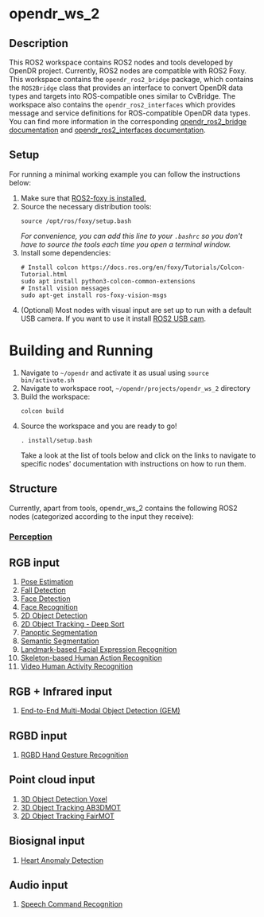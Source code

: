 # opendr_ws_2

## Description
This ROS2 workspace contains ROS2 nodes and tools developed by OpenDR project. Currently, ROS2 nodes are compatible with ROS2 Foxy.
This workspace contains the `opendr_ros2_bridge` package, which contains the `ROS2Bridge` class that provides an interface to convert OpenDR data types and targets into ROS-compatible
ones similar to CvBridge. The workspace also contains the `opendr_ros2_interfaces` which provides message and service definitions for ROS-compatible OpenDR data types. You can find more information in the corresponding [opendr_ros2_bridge documentation](../../docs/reference/ros2bridge.md) and [opendr_ros2_interfaces documentation](). <!-- add interfaces readme link -->

## Setup

For running a minimal working example you can follow the instructions below:

1. Make sure that [ROS2-foxy is installed.](https://docs.ros.org/en/foxy/Installation/Ubuntu-Install-Debians.html)
2. Source the necessary distribution tools:
    ```shell
    source /opt/ros/foxy/setup.bash
    ```
   _For convenience, you can add this line to your `.bashrc` so you don't have to source the tools each time you open a  terminal window._
3. Install some dependencies:
    ```shell
    # Install colcon https://docs.ros.org/en/foxy/Tutorials/Colcon-Tutorial.html
    sudo apt install python3-colcon-common-extensions
    # Install vision messages
    sudo apt-get install ros-foxy-vision-msgs
    ```
<!--4. Install `cv_bridge` via the instructions in its [README](https://github.com/ros-perception/vision_opencv/tree/ros2/cv_bridge#installation), excluding the last step (build), as it will get built later with the rest of the workspace. TODO is this needed?-->

4. (Optional) Most nodes with visual input are set up to run with a default USB camera. 
If you want to use it install [ROS2 USB cam](https://index.ros.org/r/usb_cam/).

Building and Running
====
1. Navigate to `~/opendr` and activate it as usual using `source bin/activate.sh`
2. Navigate to workspace root, `~/opendr/projects/opendr_ws_2` directory
3. Build the workspace:
    ```shell
    colcon build
    ```
4. Source the workspace and you are ready to go!
    ```shell
    . install/setup.bash
    ```
   Take a look at the list of tools below and click on the links to navigate to specific nodes' documentation with instructions on how to run them.

## Structure

Currently, apart from tools, opendr_ws_2 contains the following ROS2 nodes (categorized according to the input they receive):

### [Perception](src/opendr_perception/README.md)
## RGB input
1. [Pose Estimation](src/opendr_perception/README.md#pose-estimation-ros2-node)
2. [Fall Detection](src/opendr_perception/README.md#fall-detection-ros2-node)
3. [Face Detection](src/opendr_perception/README.md#face-detection-ros2-node)
4. [Face Recognition](src/opendr_perception/README.md#face-recognition-ros2-node)
5. [2D Object Detection](src/opendr_perception/README.md#2d-object-detection-ros2-nodes)
6. [2D Object Tracking - Deep Sort](src/opendr_perception/README.md#2d-object-tracking-deep-sort-ros2-node)
7. [Panoptic Segmentation](src/opendr_perception/README.md#panoptic-segmentation-ros2-node)
8. [Semantic Segmentation](src/opendr_perception/README.md#semantic-segmentation-ros2-node)
9. [Landmark-based Facial Expression Recognition](src/opendr_perception/README.md#landmark-based-facial-expression-recognition-ros2-node)
10. [Skeleton-based Human Action Recognition](src/opendr_perception/README.md#skeleton-based-human-action-recognition-ros2-node)
11. [Video Human Activity Recognition](src/opendr_perception/README.md#video-human-activity-recognition-ros2-node)
## RGB + Infrared input
1. [End-to-End Multi-Modal Object Detection (GEM)](src/opendr_perception/README.md#gem-ros2-node)
## RGBD input
1. [RGBD Hand Gesture Recognition](src/opendr_perception/README.md#rgbd-hand-gesture-recognition-ros2-node)
## Point cloud input
1. [3D Object Detection Voxel](src/opendr_perception/README.md#3d-object-detection-voxel-ros2-node)
2. [3D Object Tracking AB3DMOT](src/opendr_perception/README.md#3d-object-tracking-ab3dmot-ros2-node)
3. [2D Object Tracking FairMOT](src/opendr_perception/README.md#2d-object-tracking-fairmot-ros2-node)
## Biosignal input
1. [Heart Anomaly Detection](src/opendr_perception/README.md#heart-anomaly-detection-ros2-node)
## Audio input
1. [Speech Command Recognition](src/opendr_perception/README.md#speech-command-recognition-ros2-node)
